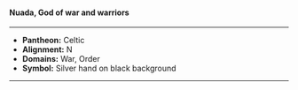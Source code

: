 #### Nuada, God of war and warriors
___

- **Pantheon:** Celtic
- **Alignment:** N
- **Domains:** War, Order
- **Symbol:** Silver hand on black background
___
